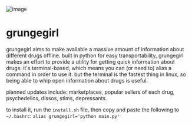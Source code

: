 ![image](https://user-images.githubusercontent.com/90430427/133154198-7da21197-0acb-43ac-8155-4d1edbcf3f02.png)

# grungegirl
grungegirl aims to make available a massive amount of information about different drugs offline. built in python for easy transportability, grungegirl makes an effort to provide a utility for getting quick information about drugs. it's terminal-based, which means you can (or need to) alias a command in order to use it. but the terminal is the fastest thing in linux, so being able to whip open information about drugs is useful.

planned updates include: marketplaces, popular sellers of each drug, psychedelics, dissos, stims, depressants.

to install it, run the `install.sh` file, then copy and paste the following to `~/.bashrc`: `alias grungegirl='python main.py'`
